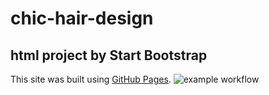 # chic-hair-design
## html project by Start Bootstrap
This site was built using [GitHub Pages](https://pages.github.com/).
![example workflow](https://github.com/github/docs/actions/workflows/main.yml/badge.svg)


